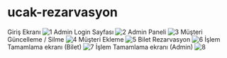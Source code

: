 # ucak-rezarvasyon

Giriş Ekranı
![1](https://user-images.githubusercontent.com/49290969/104104310-4cbf5600-52b8-11eb-843a-d4e633b2b1ab.PNG)
Admin Login Sayfası
![2](https://user-images.githubusercontent.com/49290969/104104311-4d57ec80-52b8-11eb-93b6-6acab6596a9f.PNG)
Admin Paneli
![3](https://user-images.githubusercontent.com/49290969/104104323-5d6fcc00-52b8-11eb-8978-fefbe73618a5.PNG)
Müşteri Güncelleme  / Silme 
![4](https://user-images.githubusercontent.com/49290969/104104325-5ea0f900-52b8-11eb-8ecb-981cc9788abc.PNG)
Müşteri Ekleme
![5](https://user-images.githubusercontent.com/49290969/104104327-5fd22600-52b8-11eb-86e0-5a6a604c5aa5.PNG)
Bilet Rezarvasyon
![6](https://user-images.githubusercontent.com/49290969/104104329-619be980-52b8-11eb-8cea-58c5e24af7ce.PNG)
İşlem Tamamlama ekranı (Bilet)
![7](https://user-images.githubusercontent.com/49290969/104104337-6d87ab80-52b8-11eb-82b7-9b2e9f7ec9ea.PNG)
İşlem Tamamlama ekranı (Admin)
![8](https://user-images.githubusercontent.com/49290969/104104307-4a5cfc00-52b8-11eb-9d5d-a6899eb83d4c.PNG)

